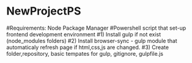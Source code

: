 # NewProjectPS
#Requirements: Node Package Manager
#Powershell script that set-up frontend development environment
#1) Install gulp if not exist (node_modules folders)
#2) Install browser-sync - gulp module that automaticaly refresh page if html,css,js are changed.
#3) Create folder,repository, basic tempates for gulp, gitignore, gulpfile.js
